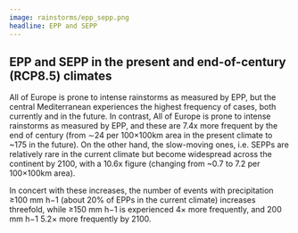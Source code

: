 ```yaml
---
image: rainstorms/epp_sepp.png
headline: EPP and SEPP
---
```


## EPP and SEPP in the present and end-of-century (RCP8.5) climates

All of Europe is prone to intense rainstorms as measured by EPP, but the central Mediterranean experiences the highest frequency of cases, both currently and in the future. In contrast, 
All of Europe is prone to intense rainstorms as measured by EPP, and these are 7.4x more frequent by the end of century (from ∼24 per 100×100km area in the present climate to ~175 in the future). On the other hand, the slow-moving ones, i.e. SEPPs are relatively rare in the current climate but become widespread across the continent by 2100, with a 10.6x figure (changing from ~0.7 to 7.2 per 100×100km area).

In concert with these increases, the number of events with precipitation ≥100 mm h−1 (about 20% of EPPs in the current climate) increases threefold, while ≥150 mm h−1 is experienced 4× more frequently, and 200 mm h−1 5.2× more frequently by 2100. 

